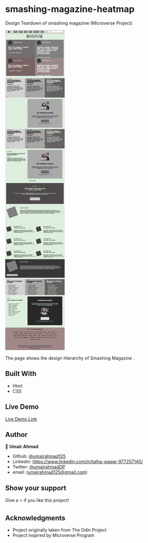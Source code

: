 # smashing-magazine-heatmap
Design Teardown of smashing magazine (Microverse Project)

![screenshot](./resources/screenshot.png)

The page shows the design Hierarchy of Smashing Magazine .

## Built With

- Html
- CSS

## Live Demo

[Live Demo Link]()

## Author

👤 **Umair Ahmad**

- Github: [@umairahmad125](https://github.com/UmairAhmad125)
- Linkedin: https://www.linkedin.com/in/talha-waqar-977257145/
- Twitter: [@umairahmadDP](https://twitter.com/umairahmadDP)
- email: (umairahmad125@gmail.com)

## Show your support

Give a ⭐️ if you like this project!

## Acknowledgments

- Project originally taken from The Odin Project
- Project inspired by Microverse Program


